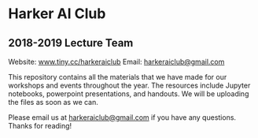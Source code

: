 # Harker AI Club
## 2018-2019 Lecture Team
Website: www.tiny.cc/harkeraiclub
Email: harkeraiclub@gmail.com

This repository contains all the materials that we have made for our workshops and events throughout the year. The resources include Jupyter notebooks, powerpoint presentations, and handouts. We will be uploading the files as soon as we can.


Please email us at harkeraiclub@gmail.com if you have any questions. Thanks for reading!
